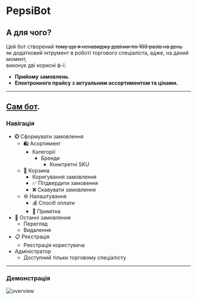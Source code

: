 # PepsiBot
## А для чого?
Цей бот створений ~~тому що я ненавиджу дзвінки по 100 разів на день~~  
як додатковий інтрумент в роботі торгового спеціаліста, адже, на даний момент,  
виконує дві корисні ф-ї:
- __Прийому замовлень__.
- __Електронного прайсу з актуальним ассортиментом та цінами.__
---
[Сам бот](https://t.me/Pepsi_Order_bot).
---
### Навігація
* ❎ Сформувати замовлення
    * 🛍️ Асортимент
        * Категорії
            * Бренди
                * Конктретні SKU
    * 🛒 Корзина
        * Коригування замовлення
        * ✅ Пітдвердити замовення
        * ❌ Скавувати замовлення
    * ⚙ Налаштування
        * 💰 Спосіб оплати
        * 📝 Примітка
* 📄 Останні замовлення
    * Перегляд
    * Видалення 
* 📋 Реєстрація
    * Реєстрація користувача 
* Адміністратор
    * Доступний тільки торговому спеціалісту

---
### Демонстрація
![overview](PepsiBotGif.gif)
